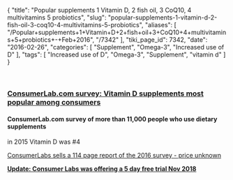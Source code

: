{
    "title": "Popular supplements 1 Vitamin D, 2 fish oil, 3 CoQ10, 4 multivitamins 5 probiotics",
    "slug": "popular-supplements-1-vitamin-d-2-fish-oil-3-coq10-4-multivitamins-5-probiotics",
    "aliases": [
        "/Popular+supplements+1+Vitamin+D+2+fish+oil+3+CoQ10+4+multivitamins+5+probiotics+-+Feb+2016",
        "/7342"
    ],
    "tiki_page_id": 7342,
    "date": "2016-02-26",
    "categories": [
        "Supplement",
        "Omega-3",
        "Increased use of D"
    ],
    "tags": [
        "Increased use of D",
        "Omega-3",
        "Supplement",
        "vitamin d"
    ]
}


&nbsp;

### [ConsumerLab.com survey: Vitamin D supplements most popular among consumers](http://newhope360.com/supplements/consumerlabcom-survey-vitamin-d-supplements-most-popular-among-consumers)

#### ConsumerLab.com survey of more than 11,000 people who use dietary supplements  
in 2015 Vitamin D was #4

[ConsumerLabs sells a 114 page report of the 2016 survey - price unknown](https://www.consumerlab.com/news/Top-rated_vitamins_supplements_2016/2_25_2016/)

 **[Update: Consumer Labs was offering a 5 day free trial Nov 2018](https://www.consumerlab.com/freetrialwcc-signup.asp?CLTRKID=NEWSLETTER)**
